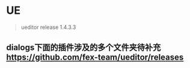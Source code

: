 # UE

> ueditor release 1.4.3.3

## dialogs下面的插件涉及的多个文件夹待补充  https://github.com/fex-team/ueditor/releases
